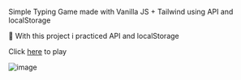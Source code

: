 Simple Typing Game made with Vanilla JS + Tailwind using API and localStorage

📝 With this project i practiced API and localStorage

Click [here](https://typing-game-nuhuh.vercel.app/) to play


![image](https://github.com/jpnyunus/Typing-Game/assets/137651666/ff79c7b1-4cf1-4f77-b4b1-3c9a22bf3cba)
